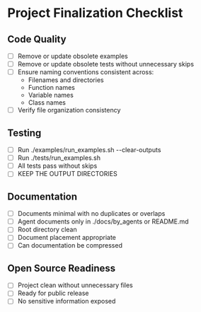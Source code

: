 <!-- ---
!-- Timestamp: 2025-06-07 07:23:09
!-- Author: ywatanabe
!-- File: /home/ywatanabe/.dotfiles/.claude/commands/finalize.md
!-- --- -->


# Project Finalization Checklist

## Code Quality
- [ ] Remove or update obsolete examples
- [ ] Remove or update obsolete tests without unnecessary skips
- [ ] Ensure naming conventions consistent across:
  - Filenames and directories
  - Function names
  - Variable names  
  - Class names
- [ ] Verify file organization consistency

## Testing
- [ ] Run ./examples/run_examples.sh --clear-outputs
- [ ] Run ./tests/run_examples.sh
- [ ] All tests pass without skips
- [ ] KEEP THE OUTPUT DIRECTORIES

## Documentation
- [ ] Documents minimal with no duplicates or overlaps
- [ ] Agent documents only in ./docs/by_agents or README.md
- [ ] Root directory clean
- [ ] Document placement appropriate
- [ ] Can documentation be compressed

## Open Source Readiness
- [ ] Project clean without unnecessary files
- [ ] Ready for public release
- [ ] No sensitive information exposed

<!-- EOF -->